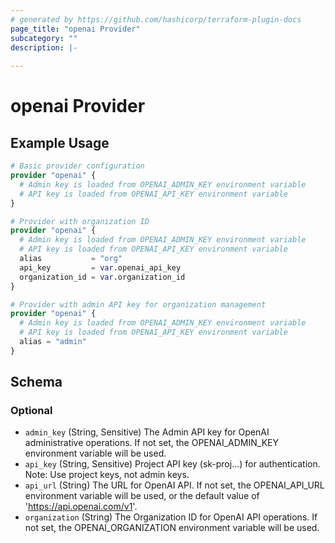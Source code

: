 ```yaml
---
# generated by https://github.com/hashicorp/terraform-plugin-docs
page_title: "openai Provider"
subcategory: ""
description: |-
  
---
```


# openai Provider



## Example Usage

```terraform
# Basic provider configuration
provider "openai" {
  # Admin key is loaded from OPENAI_ADMIN_KEY environment variable
  # API key is loaded from OPENAI_API_KEY environment variable
}

# Provider with organization ID
provider "openai" {
  # Admin key is loaded from OPENAI_ADMIN_KEY environment variable
  # API key is loaded from OPENAI_API_KEY environment variable
  alias           = "org"
  api_key         = var.openai_api_key
  organization_id = var.organization_id
}

# Provider with admin API key for organization management
provider "openai" {
  # Admin key is loaded from OPENAI_ADMIN_KEY environment variable
  # API key is loaded from OPENAI_API_KEY environment variable
  alias = "admin"
}
```

<!-- schema generated by tfplugindocs -->
## Schema

### Optional

- `admin_key` (String, Sensitive) The Admin API key for OpenAI administrative operations. If not set, the OPENAI_ADMIN_KEY environment variable will be used.
- `api_key` (String, Sensitive) Project API key (sk-proj...) for authentication. Note: Use project keys, not admin keys.
- `api_url` (String) The URL for OpenAI API. If not set, the OPENAI_API_URL environment variable will be used, or the default value of 'https://api.openai.com/v1'.
- `organization` (String) The Organization ID for OpenAI API operations. If not set, the OPENAI_ORGANIZATION environment variable will be used.
